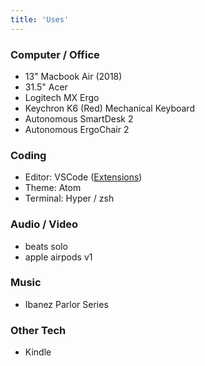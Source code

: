 ```yaml
---
title: 'Uses'
---
```


### Computer / Office

- 13" Macbook Air (2018)
- 31.5" Acer
- Logitech MX Ergo
- Keychron K6 (Red) Mechanical Keyboard
- Autonomous SmartDesk 2
- Autonomous ErgoChair 2

### Coding

- Editor: VSCode ([Extensions](https://github.com/leerob/fastfeedback/blob/master/.vscode/extensions.json))
- Theme: Atom
- Terminal: Hyper / zsh

### Audio / Video

- beats solo
- apple airpods v1

### Music

- Ibanez Parlor Series

### Other Tech

- Kindle
